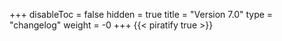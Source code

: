 +++
disableToc = false
hidden = true
title = "Version 7.0"
type = "changelog"
weight = -0
+++
{{< piratify true >}}
